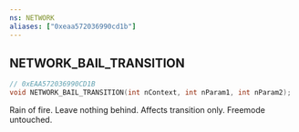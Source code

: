 ```yaml
---
ns: NETWORK
aliases: ["0xeaa572036990cd1b"]
---
```

## NETWORK_BAIL_TRANSITION

```c
// 0xEAA572036990CD1B
void NETWORK_BAIL_TRANSITION(int nContext, int nParam1, int nParam2);
```

Rain of fire. Leave nothing behind. Affects transition only. Freemode untouched.

